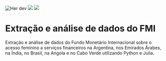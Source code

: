 ![Her dev](https://github.com/mariaraquelbarbosa/Projeto-Her.dev-Julia-Python/assets/122839919/e55d28b8-5445-4f14-9359-73ff105ca412)
<img src="https://img.shields.io/badge/-Julia-9558B2?style=for-the-badge&logo=julia&logoColor=white"/> <img src="https://img.shields.io/badge/Python-FFD43B?style=for-the-badge&logo=python&logoColor=blue"/>

# Extração e análise de dados do FMI
Extração e análise de dados do Fundo Monetário Internacional sobre o acesso feminino a serviços financeiros na Argentina, nos Emirados Árabes, na Índia, no Brasil, na Angola e no Cabo Verde utilizando Python e Julia.
